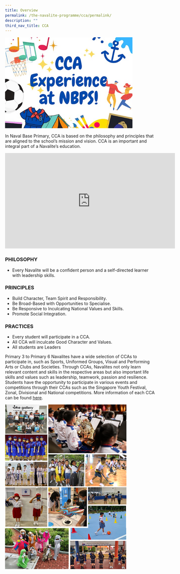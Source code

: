 ```yaml
---
title: Overview
permalink: /the-navalite-programme/cca/permalink/
description: ""
third_nav_title: CCA
---
```

<img src="/images/Picture2.jpg" style="width:420px;height:300px;">

In Naval Base Primary, CCA is based on the philosophy and principles that are aligned to the school’s mission and vision. CCA is an important and integral part of a Navalite’s education.

<iframe allowfullscreen="" allow="accelerometer; autoplay; clipboard-write; encrypted-media; gyroscope; picture-in-picture; web-share" frameborder="0" title="YouTube video player" src="https://www.youtube.com/embed/VH82By6zbT8" height="315" width="560"></iframe>

### PHILOSOPHY
* Every Navalite will be a confident person and a self-directed learner with leadership skills.

### PRINCIPLES
* Build Character, Team Spirit and Responsibility.
* Be Broad-Based with Opportunities to Specialise.
* Be Responsive to Inculcating National Values and Skills.
* Promote Social Integration.

### PRACTICES
* Every student will participate in a CCA.
* All CCA will inculcate Good Character and Values.
* All students are Leaders

Primary 3 to Primary 6 Navalites have a wide selection of CCAs to participate in, such as Sports, Uniformed Groups, Visual and Performing Arts or Clubs and Societies. Through CCAs, Navalites not only learn relevant content and skills in the respective areas but also important life skills and values such as leadership, teamwork, passion and resilience. Students have the opportunity to participate in various events and competitions through their CCAs such as the Singapore Youth Festival, Zonal, Divisional and National competitions. More information of each CCA can be found [here](https://sites.google.com/moe.edu.sg/nbpsccafair/cca-catalogue).

<img src="/images/cca2.png" style="width:400px;height:270px;">
<br>
<img src="/images/cca3.png" style="width:400px;height:270px;">